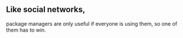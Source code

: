 ##  Like social networks,

package managers are only useful if everyone is using them, so one of them has to win.